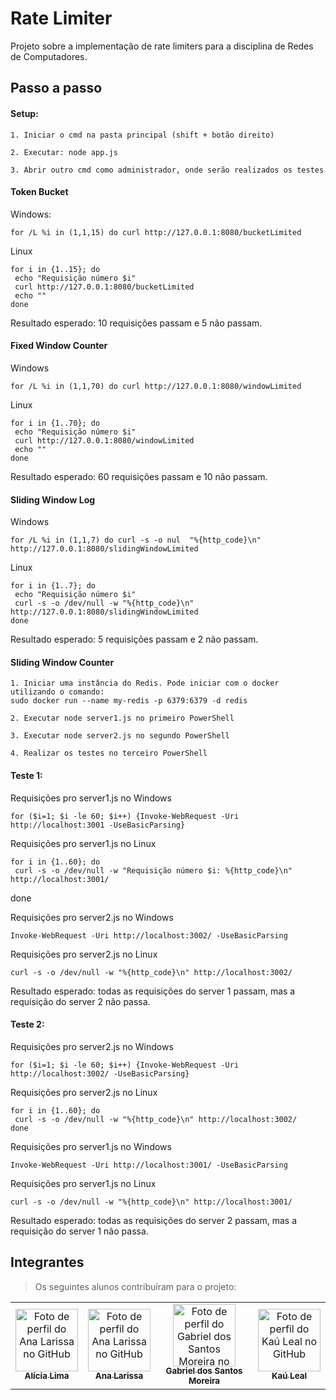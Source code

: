 
# Rate Limiter

Projeto sobre a implementação de rate limiters para a disciplina de Redes de Computadores.




## Passo a passo

#### Setup:

    1. Iniciar o cmd na pasta principal (shift + botão direito)

    2. Executar: node app.js

    3. Abrir outro cmd como administrador, onde serão realizados os testes

#### Token Bucket

Windows:

    for /L %i in (1,1,15) do curl http://127.0.0.1:8080/bucketLimited
Linux

    for i in {1..15}; do
     echo "Requisição número $i"
     curl http://127.0.0.1:8080/bucketLimited
     echo ""
    done


Resultado esperado: 10 requisições passam e 5 não passam.

#### Fixed Window Counter

Windows

    for /L %i in (1,1,70) do curl http://127.0.0.1:8080/windowLimited
Linux

    for i in {1..70}; do
     echo "Requisição número $i"
     curl http://127.0.0.1:8080/windowLimited
     echo ""
    done

Resultado esperado: 60 requisições passam e 10 não passam.

#### Sliding Window Log

Windows

    for /L %i in (1,1,7) do curl -s -o nul  "%{http_code}\n" http://127.0.0.1:8080/slidingWindowLimited
Linux

    for i in {1..7}; do
     echo "Requisição número $i"
     curl -s -o /dev/null -w "%{http_code}\n" http://127.0.0.1:8080/slidingWindowLimited
    done

Resultado esperado: 5 requisições passam e 2 não passam.

#### Sliding Window Counter

    1. Iniciar uma instância do Redis. Pode iniciar com o docker utilizando o comando:
    sudo docker run --name my-redis -p 6379:6379 -d redis

    2. Executar node server1.js no primeiro PowerShell

    3. Executar node server2.js no segundo PowerShell

    4. Realizar os testes no terceiro PowerShell

#### Teste 1:
Requisições pro server1.js no Windows

    for ($i=1; $i -le 60; $i++) {Invoke-WebRequest -Uri http://localhost:3001 -UseBasicParsing}

Requisições pro server1.js no Linux

    for i in {1..60}; do
     curl -s -o /dev/null -w "Requisição número $i: %{http_code}\n" http://localhost:3001/
done

Requisições pro server2.js no Windows
    
    Invoke-WebRequest -Uri http://localhost:3002/ -UseBasicParsing

Requisições pro server2.js no Linux
    
    curl -s -o /dev/null -w "%{http_code}\n" http://localhost:3002/

Resultado esperado: todas as requisições do server 1 passam, mas a requisição do server 2 não passa.

#### Teste 2:
Requisições pro server2.js no Windows

    for ($i=1; $i -le 60; $i++) {Invoke-WebRequest -Uri http://localhost:3002/ -UseBasicParsing}

Requisições pro server2.js no Linux

    for i in {1..60}; do
     curl -s -o /dev/null -w "%{http_code}\n" http://localhost:3002/
    done

Requisições pro server1.js no Windows
    
    Invoke-WebRequest -Uri http://localhost:3001/ -UseBasicParsing

Requisições pro server1.js no Linux
    
    curl -s -o /dev/null -w "%{http_code}\n" http://localhost:3001/

Resultado esperado: todas as requisições do server 2 passam, mas a requisição do server 1 não passa.

## Integrantes

> Os seguintes alunos contribuíram para o projeto:

<table>
  <tr>
    <td align="center">
      <a href="https://github.com/lycie03">
        <img src="https://github.com/lycie03.png" width="100px;" alt="Foto de perfil do Ana Larissa no GitHub"/><br>
        <sub>
          <b>Alícia Lima</b>
        </sub>
      </a>
    </td>
     <td align="center">
      <a href="https://github.com/Analarie">
        <img src="https://github.com/Analarie.png" width="100px;" alt="Foto de perfil do Ana Larissa no GitHub"/><br>
        <sub>
          <b>Ana Larissa</b>
        </sub>
      </a>
    </td>
    <td align="center">
      <a href="https://github.com/gabomoreira">
        <img src="https://github.com/gabomoreira.png" width="100px;" alt="Foto de perfil do Gabriel dos Santos Moreira no GitHub"/><br>
        <sub>
          <b>Gabriel dos Santos Moreira</b>
        </sub>
      </a>
    </td>
    <td align="center">
      <a href="https://github.com/KauLeal">
        <img src="https://github.com/KauLeal.png" width="100px;" alt="Foto de perfil do Kaú Leal no GitHub"/><br>
        <sub>
          <b>Kaú Leal</b>
        </sub>
      </a>
    </td>
  </tr>
</table>
